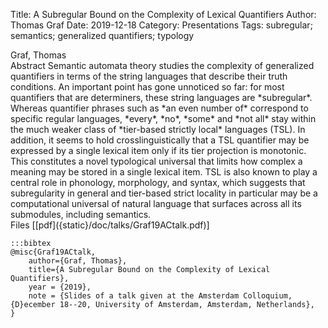 Title: A Subregular Bound on the Complexity of Lexical Quantifiers
Author: Thomas Graf
Date: 2019-12-18
Category: Presentations
Tags: subregular; semantics; generalized quantifiers; typology

<div markdown class="authors">
Graf, Thomas
</div>

<div markdown class="abstract">
<span id="abstract-title">Abstract</span>
Semantic automata theory studies the complexity of generalized quantifiers in terms of the string languages that describe their truth conditions.
An important point has gone unnoticed so far: for most quantifiers that are determiners, these string languages are *subregular*.
Whereas quantifier phrases such as *an even number of* correspond to specific regular languages, *every*, *no*, *some* and *not all* stay within the much weaker class of *tier-based strictly local* languages (TSL).
In addition, it seems to hold crosslinguistically that a TSL quantifier may be expressed by a single lexical item only if its tier projection is monotonic.
This constitutes a novel typological universal that limits how complex a meaning may be stored in a single lexical item.
TSL is also known to play a central role in phonology, morphology, and syntax, which suggests that subregularity in general and tier-based strict locality in particular may be a computational universal of natural language that surfaces across all its submodules, including semantics.
</div>

<div markdown class="files">
<span id="files-title">Files</span>
[[pdf]({static}/doc/talks/Graf19ACtalk.pdf)]
</div>

~~~
:::bibtex
@misc{Graf19ACtalk,
    author={Graf, Thomas},
    title={A Subregular Bound on the Complexity of Lexical Quantifiers},
    year = {2019},
    note = {Slides of a talk given at the Amsterdam Colloquium, {D}ecember 18--20, University of Amsterdam, Amsterdam, Netherlands},
}
~~~
